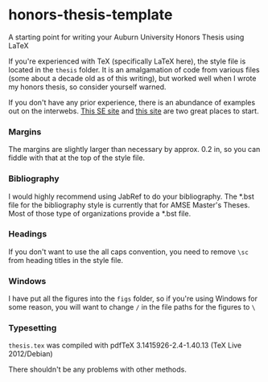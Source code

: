 honors-thesis-template
======================
A starting point for writing your Auburn University Honors Thesis using LaTeX


If you're experienced with TeX (specifically LaTeX here), the style file is
located in the `thesis` folder.
It is an amalgamation of code from various files (some about a decade old as of this writing), but worked well when I wrote my honors thesis, so consider yourself warned.

If you don't have any prior experience, there is an abundance of examples out on the interwebs. [This SE site](http://tex.stackexchange.com/) and [this site](http://www.texample.net/) are two great places to start.


### Margins ###
The margins are slightly larger than necessary by approx. 0.2 in, so you can fiddle with that at the top of the style file.

### Bibliography ###
I would highly recommend using JabRef to do your bibliography. The *.bst file for the bibliography style is currently that for AMSE Master's Theses. Most of those type of organizations provide a *.bst file.


### Headings ###
If you don't want to use the all caps convention, you need to remove `\sc` from heading titles in the style file.


### Windows ###
I have put all the figures into the `figs` folder, so if you're using Windows for some reason, you will want to change `/` in the file paths for the figures to `\`  



### Typesetting ###

`thesis.tex` was compiled with pdfTeX 3.1415926-2.4-1.40.13 (TeX Live 2012/Debian)

There shouldn't be any problems with other methods.
